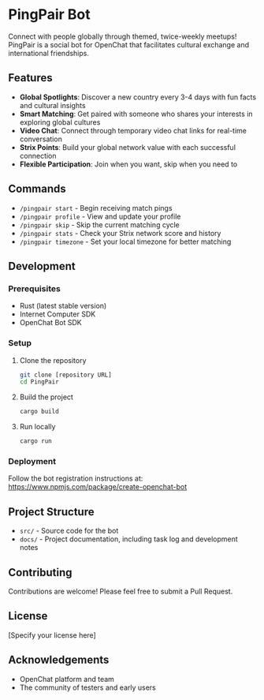 # PingPair Bot

Connect with people globally through themed, twice-weekly meetups! PingPair is a social bot for OpenChat that facilitates cultural exchange and international friendships.

## Features

- **Global Spotlights**: Discover a new country every 3-4 days with fun facts and cultural insights
- **Smart Matching**: Get paired with someone who shares your interests in exploring global cultures
- **Video Chat**: Connect through temporary video chat links for real-time conversation
- **Strix Points**: Build your global network value with each successful connection
- **Flexible Participation**: Join when you want, skip when you need to

## Commands

- `/pingpair start` - Begin receiving match pings
- `/pingpair profile` - View and update your profile
- `/pingpair skip` - Skip the current matching cycle
- `/pingpair stats` - Check your Strix network score and history
- `/pingpair timezone` - Set your local timezone for better matching

## Development

### Prerequisites

- Rust (latest stable version)
- Internet Computer SDK
- OpenChat Bot SDK

### Setup

1. Clone the repository
   ```bash
   git clone [repository URL]
   cd PingPair
   ```

2. Build the project
   ```bash
   cargo build
   ```

3. Run locally
   ```bash
   cargo run
   ```

### Deployment

Follow the bot registration instructions at: https://www.npmjs.com/package/create-openchat-bot

## Project Structure

- `src/` - Source code for the bot
- `docs/` - Project documentation, including task log and development notes

## Contributing

Contributions are welcome! Please feel free to submit a Pull Request.

## License

[Specify your license here]

## Acknowledgements

- OpenChat platform and team
- The community of testers and early users 
